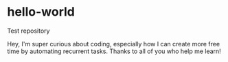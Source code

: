 # hello-world
Test repository

Hey, I'm super curious about coding, especially how I can create more free time by automating recurrent tasks. Thanks to all of you who help me learn!

